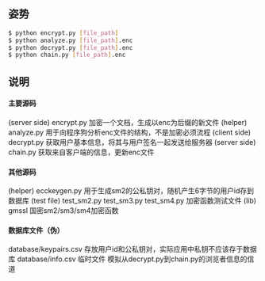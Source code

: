 ## 姿势 
```sh
$ python encrypt.py [file_path]
$ python analyze.py [file_path].enc
$ python decrypt.py [file_path].enc
$ python chain.py [file_path].enc
```
## 说明
#### 主要源码
(server side) encrypt.py 加密一个文档，生成以enc为后缀的新文件
(helper) analyze.py 用于向程序狗分析enc文件的结构，不是加密必须流程
(client side) decrypt.py 获取用户基本信息，将其与用户签名一起发送给服务器
(server side) chain.py 获取来自客户端的信息，更新enc文件

#### 其他源码
(helper) ecckeygen.py 用于生成sm2的公私钥对，随机产生6字节的用户id存到数据库
(test file) test_sm2.py test_sm3.py test_sm4.py 加密函数测试文件
(lib) gmssl 国密sm2/sm3/sm4加密函数
#### 数据库文件（伪）
database/keypairs.csv 存放用户id和公私钥对，实际应用中私钥不应该存于数据库
database/info.csv 临时文件 模拟从decrypt.py到chain.py的浏览者信息的信道